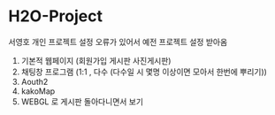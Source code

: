 # H2O-Project


서영호 개인 프로젝트
설정 오류가 있어서 예전 프로젝트 설정 받아옴
1. 기본적 웹페이지 (회원가입 게시판 사진게시판)
2. 채팅창 프로그램 (1:1 , 다수 (다수일 시 몇명 이상이면 모아서 한번에 뿌리기))
3. Aouth2
4. kakoMap
5. WEBGL 로 게시판 돌아다니면서 보기
